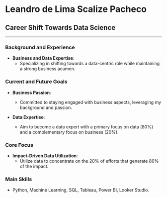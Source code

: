 # **Leandro de Lima Scalize Pacheco**

## **Career Shift Towards Data Science**

---

### **Background and Experience**

- **Business and Data Expertise**:
   - Specializing in shifting towards a data-centric role while maintaining a strong business acumen.

### **Current and Future Goals**

- **Business Passion**:
  - Committed to staying engaged with business aspects, leveraging my background and passion.
  
- **Data Expertise**:
  - Aim to become a data expert with a primary focus on data (80%) and a complementary focus on business (20%).

### **Core Focus**

- **Impact-Driven Data Utilization**:
  - Utilize data to concentrate on the 20% of efforts that generate 80% of the impact.

### **Main Skills**

- Python, Machine Learning, SQL, Tableau, Power BI, Looker Studio.
